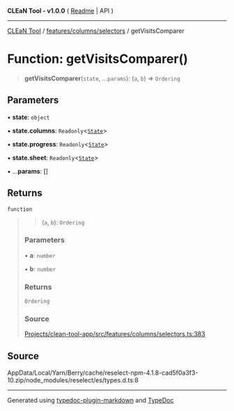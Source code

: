 **CLEaN Tool - v1.0.0** ( [Readme](../../../../README.md) \| API )

***

[CLEaN Tool](../../../../modules.md) / [features/columns/selectors](../README.md) / getVisitsComparer

# Function: getVisitsComparer()

> **getVisitsComparer**(`state`, ...`params`): (`a`, `b`) => `Ordering`

## Parameters

▪ **state**: `object`

▪ **state.columns**: `Readonly`\<[`State`](../../../../selectors/columns/selectors/private/interfaces/State.md)\>

▪ **state.progress**: `Readonly`\<[`State`](../../../../selectors/columns/selectors/private/interfaces/State.md)\>

▪ **state.sheet**: `Readonly`\<[`State`](../../../sheet/reducers/interfaces/State.md)\>

▪ ...**params**: []

## Returns

`function`

> > (`a`, `b`): `Ordering`
>
> ### Parameters
>
> ▪ **a**: `number`
>
> ▪ **b**: `number`
>
> ### Returns
>
> `Ordering`
>
> ### Source
>
> [Projects/clean-tool-app/src/features/columns/selectors.ts:383](https://github.com/yuckyh/clean-tool-app/)
>

## Source

AppData/Local/Yarn/Berry/cache/reselect-npm-4.1.8-cad5f0a3f3-10.zip/node\_modules/reselect/es/types.d.ts:8

***

Generated using [typedoc-plugin-markdown](https://www.npmjs.com/package/typedoc-plugin-markdown) and [TypeDoc](https://typedoc.org/)
